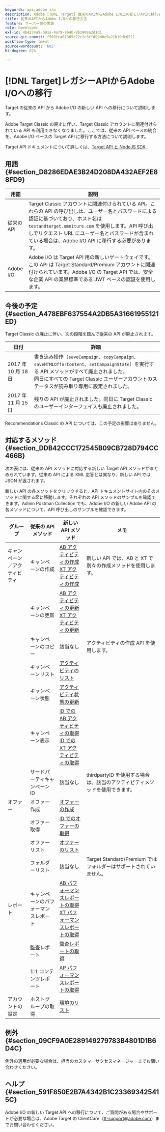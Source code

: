 ```yaml
---
keywords: api;adobe i/o
description: Adobe [!DNL Target] 従来のAPIからAdobe I/O上の新しいAPIに移行する方法を説明します。
title: 従来のAPIからAdobe I/Oへの移行方法
feature: サーバー側の実装
role: Developer
exl-id: 4b4274a9-b91a-4a79-9b40-8b1909a2d1d1
source-git-commit: f509fca07305d72cfc3ffd99d0e9a21b19dc6521
workflow-type: tm+mt
source-wordcount: '605'
ht-degree: 82%

---
```


# [!DNL Target]レガシーAPIからAdobe I/Oへの移行

Target の従来の API から Adobe I/O の新しい API への移行について説明します。

Adobe Target Classic の廃止に伴い、Target Classic アカウントに関連付けられている API も利用できなくなりました。ここでは、従来の API ベースの統合を、Adobe I/O ベースの Target API に移行する方法について説明します。

Target API ドキュメントについて詳しくは、[Target API と NodeJS SDK](/help/c-implementing-target/c-api-and-sdk-overview/api-and-sdk-overview.md#concept_5718EC1FF2ED4436935D0BCCD7AA29A6).

## 用語 {#section_D8286EDAE3B24D208DA432AEF2E88FD9}

| 用語 | 説明 |
|--- |--- |
| 従来の API | Target Classic アカウントに関連付けられている API。これらの API の呼び出しは、ユーザー名とパスワードによる認証に基づいており、ホスト名は `testandtarget.omniture.com` を使用します。API 呼び出しでリクエスト URL にユーザー名とパスワードが含まれている場合は、Adobe I/O API に移行する必要があります。 |
| Adobe I/O | Adobe I/O は Target API 用の新しいゲートウェイです。この API は Target Standard/Premium アカウントに関連付けられています。Adobe I/O の Target API では、安全な企業 API の業界標準である JWT ベースの認証を使用します。 |

## 今後の予定 {#section_A478EBF637554A2DB5A31661955121ED}

Target Classic の廃止に伴い、次の段階を踏んで従来の API が廃止されます。

| 日付 | 詳細 |
|--- |--- |
| 2017 年 10 月 18 日 | 書き込み操作（`saveCampaign`、`copyCampaign`、`saveHTMLOfferContent`、`setCampaignState`）を実行する API メソッドがすべて廃止されました。<br>同日にすべての Target Classic ユーザーアカウントのステータスが読み取り専用に設定されました。 |
| 2017 年 11 月 15 日 | 残りの API が廃止されました。同日に Target Classic のユーザーインターフェイスも廃止されました。 |

Recommendations Classic の API については、この予定の影響はありません。

## 対応するメソッド {#section_DDB42CCC172545B09CB728D794CC466B}

次の表には、従来の API メソッドに対応する新しい Target API メソッドがまとめられています。従来の API による XML 応答とは異なり、新しい API では JSON が返されます。

新しい API の各メソッドをクリックすると、API ドキュメントサイト内のそのメソッドに関する節に移動します。それぞれの API メソッドのサンプルを確認できます。Admin Postman Collection でも、Adobe I/O の新しい Adobe API の各メソッドについて、API 呼び出しのサンプルを確認できます。

| グループ | 従来の API メソッド | 新しい API メソッド | メモ |
|--- |--- |--- |--- |
| キャンペーン／アクティビティ | キャンペーンの作成 | [AB アクティビティの作成](https://developers.adobetarget.com/api/#create-ab-activity)<br>[XT アクティビティの作成](https://developers.adobetarget.com/api/#create-xt-activity) | 新しい API では、AB と XT で別々の作成メソッドを使用します。 |
|  | キャンペーンの更新 | [AB アクティビティの更新](https://developers.adobetarget.com/api/#update-ab-activity)<br>[XT アクティビティの更新](https://developers.adobetarget.com/api/#update-xt-activity) |  |
|  | キャンペーンのコピー | 該当なし | アクティビティの作成 API を使用します。 |
|  | キャンペーンリスト | [アクティビティのリスト](https://developers.adobetarget.com/api/#list-activities) |  |
|  | キャンペーン状態 | [アクティビティ状態の更新](https://developers.adobetarget.com/api/#update-activity-state) |  |
|  | キャンペーン表示 | [ID での AB アクティビティの取得](https://developers.adobetarget.com/api/#get-ab-activity-by-id)<br>[ID での XT アクティビティの取得](https://developers.adobetarget.com/api/#get-xt-activity-by-id) |  |
|  | サードパーティキャンペーン ID | 該当なし | thirdpartyID を使用する場合は、該当のアクティビティメソッドを使用できます。 |
| オファー | オファー作成 | [オファーの作成](https://developers.adobetarget.com/api/#create-offer) |  |
|  | オファー取得 | [ID でのオファーの取得](https://developers.adobetarget.com/api/#get-offer-by-id) |  |
|  | オファーリスト | [オファーのリスト](https://developers.adobetarget.com/api/#list-offers) |  |
|  | フォルダーリスト | 該当なし | Target Standard/Premium ではフォルダーはサポートされていません。 |
| レポート | キャンペーンのパフォーマンスレポート | [AB パフォーマンスレポートの取得](https://developers.adobetarget.com/api/#get-ab-performance-report)<br>[XT パフォーマンスレポートの取得](https://developers.adobetarget.com/api/#get-xt-performance-report) |  |
|  | 監査レポート | [監査レポートの取得](https://developers.adobetarget.com/api/#get-audit-report) |  |
|  | 1:1 コンテンツレポート | [AP パフォーマンスレポートの取得](https://developers.adobetarget.com/api/#get-ap-activity-performance-report) |  |
| アカウントの設定 | ホストグループの取得 | [環境のリスト](https://developers.adobetarget.com/api/#list-environments) |  |

## 例外 {#section_09CF9A0E289149279783B4801D1B6D4C}

例外の適用が必要な場合は、担当のカスタマーサクセスマネージャーまでお問い合わせください。

## ヘルプ {#section_591F850E2B7A4342B1C233693425415C}

Adobe I/O の新しい Target API への移行について、ご質問がある場合やサポートが必要な場合は、Adobe Target の ClientCare（tt-support@adobe.com）までお問い合わせください。
